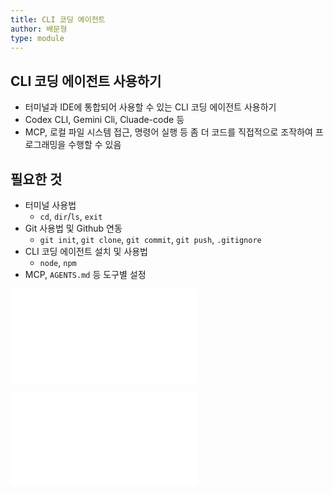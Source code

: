 ```yaml
---
title: CLI 코딩 에이전트
author: 배문형
type: module
---
```


## CLI 코딩 에이전트 사용하기

- 터미널과 IDE에 통합되어 사용할 수 있는 CLI 코딩 에이전트 사용하기
- Codex CLI, Gemini Cli, Cluade-code 등
- MCP, 로컬 파일 시스템 접근, 명령어 실행 등 좀 더 코드를 직접적으로 조작하여 프로그래밍을 수행할 수 있음

## 필요한 것

- 터미널 사용법
	- `cd`, `dir`/`ls`, `exit`
- Git 사용법 및 Github 연동
	- `git init`, `git clone`, `git commit`, `git push`, `.gitignore`
- CLI 코딩 에이전트 설치 및 사용법
	- `node`, `npm`
- MCP, `AGENTS.md` 등 도구별 설정

![터미널 사용하기](터미널%20사용하기.md)

![Git 및 Github 사용법.md](Git%20및%20Github%20사용법.md)

